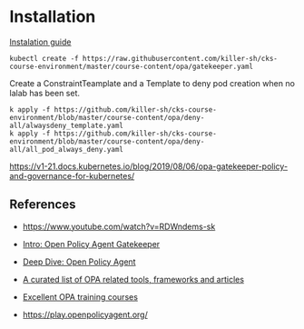 # Installation
[Instalation guide](https://open-policy-agent.github.io/gatekeeper/website/docs/install/)

```
kubectl create -f https://raw.githubusercontent.com/killer-sh/cks-course-environment/master/course-content/opa/gatekeeper.yaml
```
Create a ConstraintTeamplate and a Template to deny pod creation when no lalab has been set.
```
k apply -f https://github.com/killer-sh/cks-course-environment/blob/master/course-content/opa/deny-all/alwaysdeny_template.yaml
k apply -f https://github.com/killer-sh/cks-course-environment/blob/master/course-content/opa/deny-all/all_pod_always_deny.yaml
```
https://v1-21.docs.kubernetes.io/blog/2019/08/06/opa-gatekeeper-policy-and-governance-for-kubernetes/

## References
- https://www.youtube.com/watch?v=RDWndems-sk
- [Intro: Open Policy Agent Gatekeeper](https://www.youtube.com/watch?v=Yup1FUc2Qn0)
- [Deep Dive: Open Policy Agent](https://www.youtube.com/watch?v=n94_FNhuzy4&feature=youtu.be)

- [A curated list of OPA related tools, frameworks and articles](https://github.com/anderseknert/awesome-opa)
- [Excellent OPA training courses](https://academy.styra.com/)
- https://play.openpolicyagent.org/